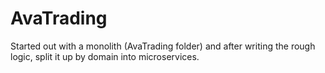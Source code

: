 # AvaTrading

Started out with a monolith (AvaTrading folder) and after writing the rough logic, split it up by domain into microservices.
